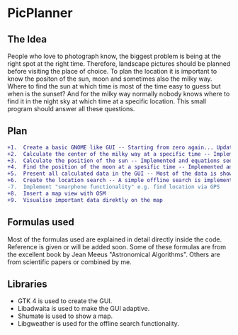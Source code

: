 # PicPlanner

## The Idea
People who love to photograph know, the biggest problem is being at the right spot at the right time.
Therefore, landscape pictures should be planned before visiting the place of choice. To plan the location it is important to know the positon of the sun, moon and sometimes also the milky way.
Where to find the sun at which time is most of the time easy to guess but when is the sunset? And for the milky way normally nobody knows where to find it in the night sky at which time at a specific location.
This small program should answer all these questions.

## Plan
```diff
+1.  Create a basic GNOME like GUI -- Starting from zero again... Update: I think we can call it basic now :D
+2.  Calculate the center of the milky way at a specific time -- Implemented and equations seem to be very precise (± 1°) 
+3.  Calculate the position of the sun -- Implemented and equations seem to be very precise (< ± 1°) 
+4.  Find the position of the moon at a spesific time -- Implemented and equations seem to be sufficiently precise (~ ± 2°) 
+5.  Present all calculated data in the GUI -- Most of the data is showen
+6.  Create the location search -- A simple offline search is implemented now more will follow
-7.  Implement "smarphone functionality" e.g. find location via GPS
+8.  Insert a map view with OSM
+9.  Visualise important data direktly on the map
```

## Formulas used

Most of the formulas used are explained in detail directly inside the code. Reference is given or will be added soon.
Some of these formulas are from the excellent book by Jean Meeus "Astronomical Algorithms". Others are from scientific papers or combined by me.


## Libraries

- GTK 4 is used to create the GUI.
- Libadwaita is used to make the GUI adaptive.
- Shumate is used to show a map.
- Libgweather is used for the offline search functionality.
